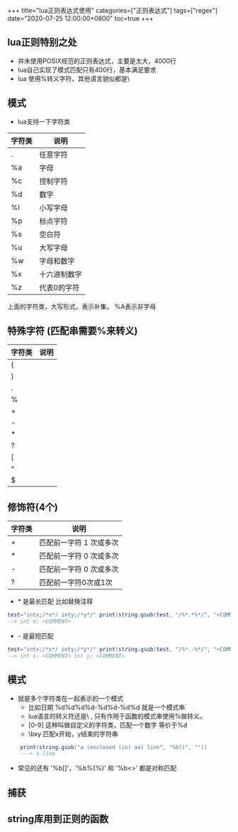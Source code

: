 +++
title="lua正则表达式使用"
categories=["正则表达式"] 
tags=["regex"] 
date="2020-07-25 12:00:00+0800"
toc=true
+++

## lua正则特别之处
- 并未使用POSIX规范的正则表达式，主要是太大，4000行
- lua自己实现了模式匹配只有400行，基本满足要求
- lua 使用%转义字符，其他语言貌似都是\

## 模式
- lua支持一下字符类

字符类|说明
-|-
. |任意字符 
%a |字母
%c |控制字符
%d |数字
%l |小写字母 
%p |标点字符 
%s |空白符 
%u |大写字母
%w |字母和数字
%x |十六进制数字
%z |代表0的字符

上面的字符类，大写形式，表示补集， %A表示非字母

## 特殊字符 (匹配串需要%来转义)
字符类|说明
-|-
(|
)|
.|
%|
+|
-|
*|
?|
[|
^|
$|


## 修饰符(4个)
字符类|说明
-|-
+ | 匹配前一字符 1 次或多次 
* | 匹配前一字符 0 次或多次 
- | 匹配前一字符 0 次或多次 
? | 匹配前一字符0次或1次

- \* 是最长匹配 比如替换注释 
```lua
test="intx;/*x*/ inty;/*y*/" print(string.gsub(test, "/%*.*%*/", "<COMMENT>"))
--> int x; <COMMENT>
```
- \- 是最短匹配
```lua
test="intx;/*x*/ inty;/*y*/" print(string.gsub(test, "/%*.-%*/", "<COMMENT>"))
--> int x; <COMMENT> int y; <COMMENT>
```

## 模式
- 就是多个字符类在一起表示的一个模式
   - 比如日期 %d%d%d%d-%d%d-%d%d 就是一个模式串
   - lua语言的转义符还是\ , 只有作用于函数的模式串使用%做转义。
   - [0-9] 这种叫做自定义的字符类，匹配一个数字 等价于%d
   - \bxy 匹配x开始，y结束的字符串
```lua
	print(string.gsub("a (enclosed (in) aa) line", "%b()", ""))
	---> a line
```
   - 常见的还有 '%b[]'，'%b%{%}' 和 '%b<>' 都是对称匹配

## 捕获


## string库用到正则的函数


